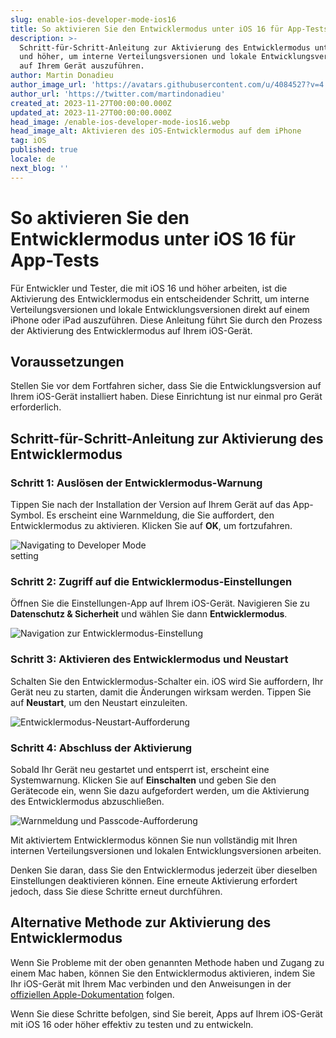 ```yaml
---
slug: enable-ios-developer-mode-ios16
title: So aktivieren Sie den Entwicklermodus unter iOS 16 für App-Tests
description: >-
  Schritt-für-Schritt-Anleitung zur Aktivierung des Entwicklermodus unter iOS 16
  und höher, um interne Verteilungsversionen und lokale Entwicklungsversionen
  auf Ihrem Gerät auszuführen.
author: Martin Donadieu
author_image_url: 'https://avatars.githubusercontent.com/u/4084527?v=4'
author_url: 'https://twitter.com/martindonadieu'
created_at: 2023-11-27T00:00:00.000Z
updated_at: 2023-11-27T00:00:00.000Z
head_image: /enable-ios-developer-mode-ios16.webp
head_image_alt: Aktivieren des iOS-Entwicklermodus auf dem iPhone
tag: iOS
published: true
locale: de
next_blog: ''
---
```


# So aktivieren Sie den Entwicklermodus unter iOS 16 für App-Tests

Für Entwickler und Tester, die mit iOS 16 und höher arbeiten, ist die Aktivierung des Entwicklermodus ein entscheidender Schritt, um interne Verteilungsversionen und lokale Entwicklungsversionen direkt auf einem iPhone oder iPad auszuführen. Diese Anleitung führt Sie durch den Prozess der Aktivierung des Entwicklermodus auf Ihrem iOS-Gerät.

## Voraussetzungen

Stellen Sie vor dem Fortfahren sicher, dass Sie die Entwicklungsversion auf Ihrem iOS-Gerät installiert haben. Diese Einrichtung ist nur einmal pro Gerät erforderlich.

## Schritt-für-Schritt-Anleitung zur Aktivierung des Entwicklermodus

### Schritt 1: Auslösen der Entwicklermodus-Warnung

Tippen Sie nach der Installation der Version auf Ihrem Gerät auf das App-Symbol. Es erscheint eine Warnmeldung, die Sie auffordert, den Entwicklermodus zu aktivieren. Klicken Sie auf **OK**, um fortzufahren.

<div class="mx-auto" style="width: 50%;">
  <img src="/ios-16-developer-mode-0.webp" alt="Navigating to Developer Mode setting">
</div>

### Schritt 2: Zugriff auf die Entwicklermodus-Einstellungen

Öffnen Sie die Einstellungen-App auf Ihrem iOS-Gerät. Navigieren Sie zu **Datenschutz & Sicherheit** und wählen Sie dann **Entwicklermodus**.

![Navigation zur Entwicklermodus-Einstellung](/ios-16-developer-mode-1.webp)

### Schritt 3: Aktivieren des Entwicklermodus und Neustart

Schalten Sie den Entwicklermodus-Schalter ein. iOS wird Sie auffordern, Ihr Gerät neu zu starten, damit die Änderungen wirksam werden. Tippen Sie auf **Neustart**, um den Neustart einzuleiten.

![Entwicklermodus-Neustart-Aufforderung](/ios-16-developer-mode-2.webp)

### Schritt 4: Abschluss der Aktivierung

Sobald Ihr Gerät neu gestartet und entsperrt ist, erscheint eine Systemwarnung. Klicken Sie auf **Einschalten** und geben Sie den Gerätecode ein, wenn Sie dazu aufgefordert werden, um die Aktivierung des Entwicklermodus abzuschließen.

![Warnmeldung und Passcode-Aufforderung](/ios-16-developer-mode-3.webp)

Mit aktiviertem Entwicklermodus können Sie nun vollständig mit Ihren internen Verteilungsversionen und lokalen Entwicklungsversionen arbeiten.

Denken Sie daran, dass Sie den Entwicklermodus jederzeit über dieselben Einstellungen deaktivieren können. Eine erneute Aktivierung erfordert jedoch, dass Sie diese Schritte erneut durchführen.

## Alternative Methode zur Aktivierung des Entwicklermodus

Wenn Sie Probleme mit der oben genannten Methode haben und Zugang zu einem Mac haben, können Sie den Entwicklermodus aktivieren, indem Sie Ihr iOS-Gerät mit Ihrem Mac verbinden und den Anweisungen in der [offiziellen Apple-Dokumentation](https://developer.apple.com/documentation/xcode/enabling-developer-mode-on-a-device/) folgen.

Wenn Sie diese Schritte befolgen, sind Sie bereit, Apps auf Ihrem iOS-Gerät mit iOS 16 oder höher effektiv zu testen und zu entwickeln.